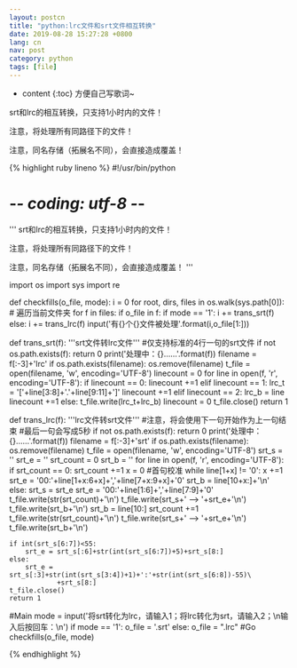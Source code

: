 ```yaml
---
layout: postcn
title: "python:lrc文件和srt文件相互转换"
date: 2019-08-28 15:27:28 +0800
lang: cn
nav: post
category: python
tags: [file]
---
```


* content
{:toc}
方便自己写歌词~

srt和lrc的相互转换，只支持1小时内的文件！

注意，将处理所有同路径下的文件！

注意，同名存储（拓展名不同），会直接造成覆盖！
<!-- more -->
{% highlight ruby lineno %}
#!/usr/bin/python
# -*- coding: utf-8 -*-

'''
srt和lrc的相互转换，只支持1小时内的文件！

注意，将处理所有同路径下的文件！

注意，同名存储（拓展名不同），会直接造成覆盖！
'''

import os
import sys
import re


def checkfills(o_file, mode):
    i = 0
    for root, dirs, files in os.walk(sys.path[0]):  # 遍历当前文件夹
        for f in files:
            if o_file in f:
                if mode == '1':
                    i += trans_srt(f)
                else:
                    i += trans_lrc(f)
    input('有{}个{}文件被处理'.format(i,o_file[1:]))

def trans_srt(f):
    '''srt文件转lrc文件'''
    #仅支持标准的4行一句的srt文件
    if not os.path.exists(f):
        return 0
    print('处理中：{}……'.format(f))
    filename = f[:-3]+'lrc'
    if os.path.exists(filename):
        os.remove(filename)
    t_file = open(filename, 'w', encoding='UTF-8')
    linecount = 0
    for line in open(f, 'r', encoding='UTF-8'):
        if linecount == 0:
            linecount +=1
        elif linecount == 1:
            lrc_t = '['+line[3:8]+'.'+line[9:11]+']'
            linecount +=1
        elif linecount == 2:
            lrc_b = line
            linecount +=1
        else:
            t_file.write(lrc_t+lrc_b)
            linecount = 0
    t_file.close()
    return 1

def trans_lrc(f):
    '''lrc文件转srt文件'''
    #注意，将会使用下一句开始作为上一句结束
    #最后一句会写成5秒
    if not os.path.exists(f):
        return 0
    print('处理中：{}……'.format(f))
    filename = f[:-3]+'srt'
    if os.path.exists(filename):
        os.remove(filename)
    t_file = open(filename, 'w', encoding='UTF-8')
    srt_s = ''
    srt_e = ''
    srt_count = 0
    srt_b = ''
    for line in open(f, 'r', encoding='UTF-8'):
        if srt_count == 0:
            srt_count +=1
            x = 0
            #首句校准
            while line[1+x] != '0':
                x +=1
            srt_e = '00:'+line[1+x:6+x]+','+line[7+x:9+x]+'0'
            srt_b = line[10+x:]+'\n'
        else:
            srt_s = srt_e
            srt_e = '00:'+line[1:6]+','+line[7:9]+'0'
            t_file.write(str(srt_count)+'\n')
            t_file.write(srt_s+' --> '+srt_e+'\n')
            t_file.write(srt_b+'\n')
            srt_b = line[10:]
            srt_count +=1
    t_file.write(str(srt_count)+'\n')
    t_file.write(srt_s+' --> '+srt_e+'\n')
    t_file.write(srt_b+'\n')
    
    if int(srt_s[6:7])<55:
        srt_e = srt_s[:6]+str(int(srt_s[6:7])+5)+srt_s[8:]
    else:
        srt_e = srt_s[:3]+str(int(srt_s[3:4])+1)+':'+str(int(srt_s[6:8])-55)\
                +srt_s[8:]
    t_file.close()
    return 1
    


#Main
mode = input('将srt转化为lrc，请输入1；将lrc转化为srt，请输入2；\n输入后按回车：\n')
if mode == '1':
    o_file = '.srt'
else:
    o_file = ".lrc"
#Go
checkfills(o_file, mode)

{% endhighlight %}